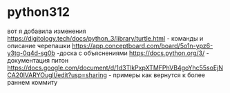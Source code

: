 # python312
вот я добавила изменения
https://digitology.tech/docs/python_3/library/turtle.html - команды и описание черепашки
https://app.conceptboard.com/board/5o1n-ypz6-y3tg-0q4d-sg0b -доска с объяснениями
https://docs.python.org/3/ - документация питон
https://docs.google.com/document/d/1d3TlkPxpXTMFPhVB4goYhc55soEjNCA20lVARYOuglI/edit?usp=sharing - примеры как вернутся к более раннем коммиту
